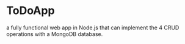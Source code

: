 # ToDoApp
a fully functional web app in Node.js that can implement the 4 CRUD operations with a MongoDB database.
